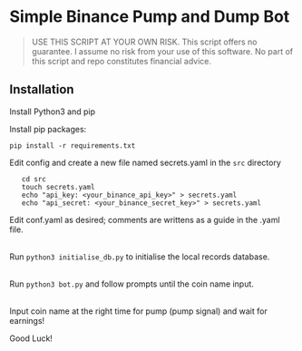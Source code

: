 # Simple Binance Pump and Dump Bot

> USE THIS SCRIPT AT YOUR OWN RISK. This script offers no guarantee. I assume no risk from your use of this software. No part of this script and repo constitutes financial advice.

## Installation

Install Python3 and pip

Install pip packages:

```pip install -r requirements.txt``` 

Edit config and create a new file named secrets.yaml in the ```src``` directory

```
   cd src
   touch secrets.yaml
   echo "api_key: <your_binance_api_key>" > secrets.yaml
   echo "api_secret: <your_binance_secret_key>" > secrets.yaml
```
Edit conf.yaml as desired; comments are writtens as a guide in the .yaml file.  
<br/>

Run ```python3 initialise_db.py``` to initialise the local records database.  
<br/>

Run ```python3 bot.py``` and follow prompts until the coin name input.  
<br/>

Input coin name at the right time for pump (pump signal) and wait for earnings!

Good Luck!
